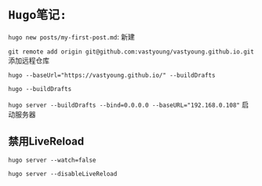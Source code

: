 # `Hugo笔记:`

`hugo new posts/my-first-post.md`: 新建

`git remote add origin git@github.com:vastyoung/vastyoung.github.io.git` 添加远程仓库

`hugo --baseUrl="https://vastyoung.github.io/" --buildDrafts`

`hugo --buildDrafts`

`hugo server --buildDrafts --bind=0.0.0.0 --baseURL="192.168.0.108"` 启动服务器

## 禁用LiveReload

```test
hugo server --watch=false

hugo server --disableLiveReload
```
